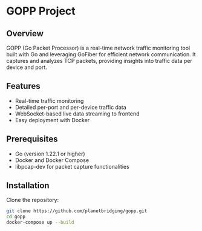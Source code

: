 # GOPP Project

## Overview
GOPP (Go Packet Processor) is a real-time network traffic monitoring tool built with Go and leveraging GoFiber for efficient network communication. It captures and analyzes TCP packets, providing insights into traffic data per device and port.

## Features
- Real-time traffic monitoring
- Detailed per-port and per-device traffic data
- WebSocket-based live data streaming to frontend
- Easy deployment with Docker

## Prerequisites
- Go (version 1.22.1 or higher)
- Docker and Docker Compose
- libpcap-dev for packet capture functionalities

## Installation

Clone the repository:

```bash
git clone https://github.com/planetbridging/gopp.git
cd gopp
docker-compose up --build
```